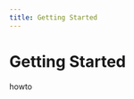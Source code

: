 ```yaml
---
title: Getting Started
---
```


# Getting Started

howto

<!--- {% include /shared/particular_data.md %} -->

